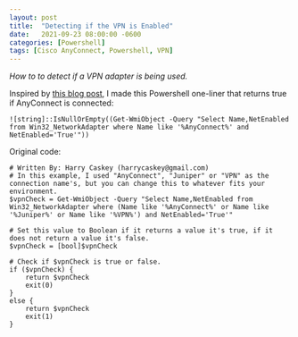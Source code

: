 ```yaml
---
layout: post
title:  "Detecting if the VPN is Enabled"
date:   2021-09-23 08:00:00 -0600
categories: [Powershell]
tags: [Cisco AnyConnect, Powershell, VPN]
---
```


*How to to detect if a VPN adapter is being used.*

Inspired by [this blog post](https://www.harrycaskey.com/detect-vpn-connection-with-powershell/), I made this Powershell one-liner that returns true if AnyConnect is connected:

```posh
![string]::IsNullOrEmpty((Get-WmiObject -Query "Select Name,NetEnabled from Win32_NetworkAdapter where Name like '%AnyConnect%' and NetEnabled='True'"))
```

Original code:

```posh
# Written By: Harry Caskey (harrycaskey@gmail.com)
# In this example, I used "AnyConnect", "Juniper" or "VPN" as the connection name's, but you can change this to whatever fits your environment.
$vpnCheck = Get-WmiObject -Query "Select Name,NetEnabled from Win32_NetworkAdapter where (Name like '%AnyConnect%' or Name like '%Juniper%' or Name like '%VPN%') and NetEnabled='True'"

# Set this value to Boolean if it returns a value it's true, if it does not return a value it's false.
$vpnCheck = [bool]$vpnCheck

# Check if $vpnCheck is true or false.
if ($vpnCheck) {
    return $vpnCheck
    exit(0)
}
else {
    return $vpnCheck
    exit(1)
}
```
